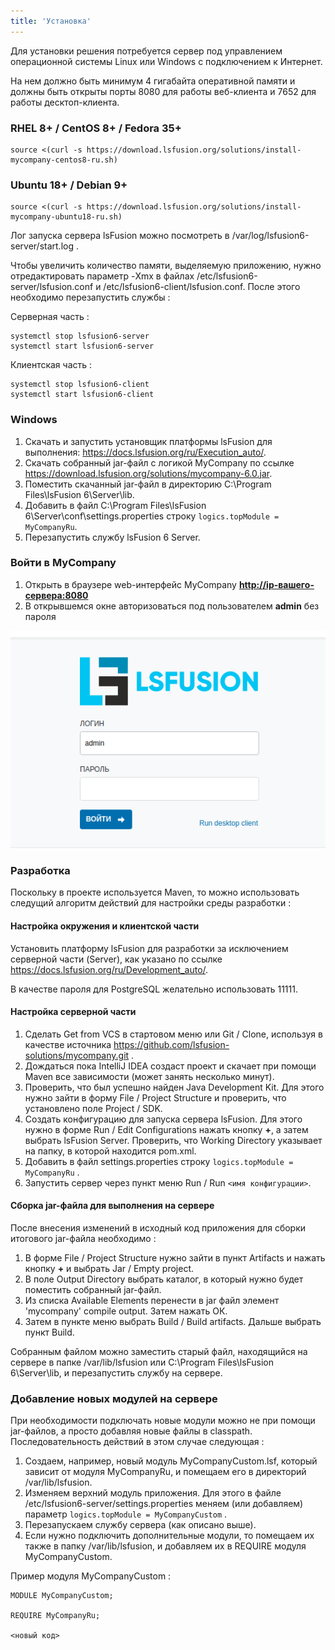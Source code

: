 ```yaml
---
title: 'Установка'
---
```


Для установки решения потребуется сервер под управлением операционной системы Linux или Windows с подключением к Интернет.

На нем должно быть минимум 4 гигабайта оперативной памяти и должны быть открыты порты 8080 для работы веб-клиента и 7652 для работы десктоп-клиента.

### RHEL 8+ / CentOS 8+ / Fedora 35+
```
source <(curl -s https://download.lsfusion.org/solutions/install-mycompany-centos8-ru.sh)
```

### Ubuntu 18+ / Debian 9+
```
source <(curl -s https://download.lsfusion.org/solutions/install-mycompany-ubuntu18-ru.sh)
```

Лог запуска сервера lsFusion можно посмотреть в /var/log/lsfusion6-server/start.log .

Чтобы увеличить количество памяти, выделяемую приложению, нужно отредактировать параметр -Xmx в файлах /etc/lsfusion6-server/lsfusion.conf и /etc/lsfusion6-client/lsfusion.conf. После этого необходимо перезапустить службы :

Серверная часть :
```
systemctl stop lsfusion6-server
systemctl start lsfusion6-server
```
Клиентская часть :
```
systemctl stop lsfusion6-client
systemctl start lsfusion6-client
```


### Windows

1. Скачать и запустить установщик платформы lsFusion для выполнения: https://docs.lsfusion.org/ru/Execution_auto/.
2. Скачать собранный jar-файл с логикой MyCompany по ссылке https://download.lsfusion.org/solutions/mycompany-6.0.jar.
3. Поместить скачанный jar-файл в директорию C:\Program Files\lsFusion 6\Server\lib.
4. Добавить в файл C:\Program Files\lsFusion 6\Server\conf\settings.properties строку `logics.topModule = MyCompanyRu`.
5. Перезапустить службу lsFusion 6 Server.

### Войти в MyCompany

1.  Открыть в браузере web-интерфейс MyCompany **[http://ip-вашего-сервера:8080](http://ip-вашего-сервера:8080)**
2.  В открывшемся окне авторизоваться под пользователем **admin** без пароля

![](images/Installation_1.png)

### Разработка

Поскольку в проекте используется Maven, то можно использовать следущий алгоритм действий для настройки среды разработки :

#### Настройка окружения и клиентской части

Установить платформу lsFusion для разработки за исключением серверной части (Server), как указано по ссылке https://docs.lsfusion.org/ru/Development_auto/.

В качестве пароля для PostgreSQL желательно использовать 11111. 

#### Настройка серверной части

1. Сделать Get from VCS в стартовом меню или Git / Clone, используя в качестве источника https://github.com/lsfusion-solutions/mycompany.git .
2. Дождаться пока IntelliJ IDEA создаст проект и скачает при помощи Maven все зависимости (может занять несколько минут).
3. Проверить, что был успешно найден Java Development Kit. Для этого нужно зайти в форму File / Project Structure и проверить, что установлено поле Project / SDK. 
4. Создать конфигурацию для запуска сервера lsFusion. Для этого нужно в форме Run / Edit Configurations нажать кнопку **+**, а затем выбрать lsFusion Server. Проверить, что Working Directory указывает на папку, в которой находится pom.xml.
5. Добавить в файл settings.properties строку `logics.topModule = MyCompanyRu` . 
6. Запустить сервер через пункт меню Run / Run `<имя конфигурации>`. 

#### Сборка jar-файла для выполнения на сервере

После внесения изменений в исходный код приложения для сборки итогового jar-файла необходимо :

1. В форме File / Project Structure нужно зайти в пункт Artifacts и нажать кнопку **+** и выбрать Jar / Empty project.
2. В поле Output Directory выбрать каталог, в который нужно будет поместить собранный jar-файл. 
3. Из списка Available Elements перенести в jar файл элемент 'mycompany' compile output. Затем нажать ОК.
4. Затем в пункте меню выбрать Build / Build artifacts. Дальше выбрать пункт Build.

Собранным файлом можно заместить старый файл, находящийся на сервере в папке /var/lib/lsfusion или C:\Program Files\lsFusion 6\Server\lib, и перезапустить службу на сервере.

### Добавление новых модулей на сервере

При необходимости подключать новые модули можно не при помощи jar-файлов, а просто добавляя новые файлы в classpath. Последовательность действий в этом случае следующая :

1. Создаем, например, новый модуль MyCompanyCustom.lsf, который зависит от модуля MyCompanyRu, и помещаем его в директорий /var/lib/lsfusion.
2. Изменяем верхний модуль приложения. Для этого в файле /etc/lsfusion6-server/settings.properties меняем (или добавляем) параметр  `logics.topModule = MyCompanyCustom` .
3. Перезапускаем службу сервера (как описано выше).
4. Если нужно подключить дополнительные модули, то помещаем их также в папку /var/lib/lsfusion, и добавляем их в REQUIRE модуля MyCompanyCustom.

Пример модуля MyCompanyCustom :

```
MODULE MyCompanyCustom;

REQUIRE MyCompanyRu;

<новый код>
```
